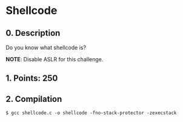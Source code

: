 # Shellcode

## 0. Description

Do you know what shellcode is?

**NOTE**: Disable ASLR for this challenge.

## 1. Points: 250

## 2. Compilation

```
$ gcc shellcode.c -o shellcode -fno-stack-protector -zexecstack
```
